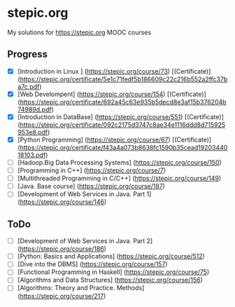 # stepic.org
My solutions for https://stepic.org MOOC courses

## Progress

- [x] [Introduction in Linux ] (https://stepic.org/course/73) [(Certificate)] (https://stepic.org/certificate/5e1c71fedf5b186609c22c216b552a2ffc37ba7c.pdf)
- [x] [Web Develompent] (https://stepic.org/course/154) [(Certificate)] (https://stepic.org/certificate/692a45c63e935b5decd8e3af15b376204b74989d.pdf)
- [x] [Introduction in DataBase] (https://stepic.org/course/551) [(Certificate)] (https://stepic.org/certificate/092c2175d3747c8ae34e1116ddd8d715925953e8.pdf)
- [x] [Python Programming] (https://stepic.org/course/67) [(Certificate)] (https://stepic.org/certificate/f43a4a073b8638fc1590b35cead1920344018103.pdf)
- [ ] [Hadoop.Big Data Processing Systems] (https://stepic.org/course/150)
- [ ] [Programming in C++] (https://stepic.org/course/7)
- [ ] [Multithreaded Programming in C/C++] (https://stepic.org/course/149)
- [ ] [Java. Base course] (https://stepic.org/course/187)
- [ ] [Development of Web Services in Java. Part 1] (https://stepic.org/course/146)

## ToDo

- [ ] [Development of Web Services in Java. Part 2] (https://stepic.org/course/186)
- [ ] [Python: Basics and Applications] (https://stepic.org/course/512)
- [ ] [Dive into the DBMS] (https://stepic.org/course/157)
- [ ] [Functional Programming in Haskell] (https://stepic.org/course/75)
- [ ] [Algorithms and Data Structures] (https://stepic.org/course/156)
- [ ] [Algorithms: Theory and Practice. Methods] (https://stepic.org/course/217)
